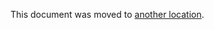 This document was moved to [another location](../administration/geo/disaster_recovery/planned_fail_over.md).
